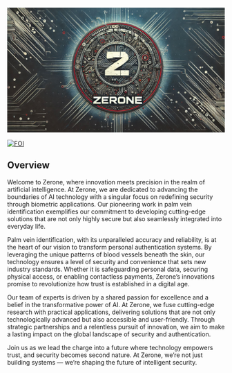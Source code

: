 <p align="center">
  <a href="https://github.com/Zerone-Inc">
    <img src="https://raw.githubusercontent.com/Zerone-Inc/.github/refs/heads/main/assets/banner.png" alt="Zerone-Inc" /></a>
</p>

[![FOI](https://img.shields.io/badge/Field-AI%20vision-red.svg)](https://github.com/Zerone-Inc)

## Overview

Welcome to Zerone, where innovation meets precision in the realm of artificial intelligence. At Zerone, we are dedicated to advancing the boundaries of AI technology with a singular focus on redefining security through biometric applications. Our pioneering work in palm vein identification exemplifies our commitment to developing cutting-edge solutions that are not only highly secure but also seamlessly integrated into everyday life.

Palm vein identification, with its unparalleled accuracy and reliability, is at the heart of our vision to transform personal authentication systems. By leveraging the unique patterns of blood vessels beneath the skin, our technology ensures a level of security and convenience that sets new industry standards. Whether it is safeguarding personal data, securing physical access, or enabling contactless payments, Zerone’s innovations promise to revolutionize how trust is established in a digital age.

Our team of experts is driven by a shared passion for excellence and a belief in the transformative power of AI. At Zerone, we fuse cutting-edge research with practical applications, delivering solutions that are not only technologically advanced but also accessible and user-friendly. Through strategic partnerships and a relentless pursuit of innovation, we aim to make a lasting impact on the global landscape of security and authentication.

Join us as we lead the charge into a future where technology empowers trust, and security becomes second nature. At Zerone, we’re not just building systems — we’re shaping the future of intelligent security.


